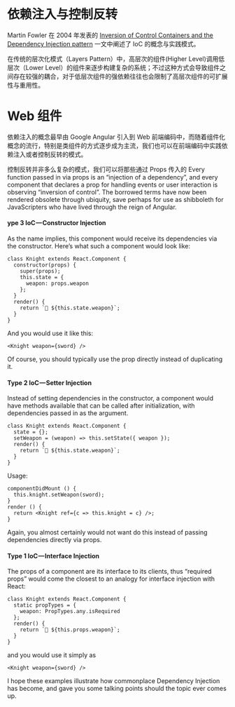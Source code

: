 # 依赖注入与控制反转

Martin Fowler 在 2004 年发表的 [Inversion of Control Containers and the Dependency Injection pattern](https://martinfowler.com/articles/injection.html) 一文中阐述了 IoC 的概念与实践模式。

在传统的层次化模式（Layers Pattern）中，高层次的组件(Higher Level)调用低层次（Lower Level）的组件来逐步构建复杂的系统；不过这种方式会导致组件之间存在较强的耦合，对于低层次组件的强依赖往往也会限制了高层次组件的可扩展性与重用性。

# Web 组件

依赖注入的概念最早由 Google Angular 引入到 Web 前端编码中，而随着组件化概念的流行，特别是类组件的方式逐步成为主流，我们也可以在前端编码中实践依赖注入或者控制反转的模式。

控制反转并非多么复杂的模式，我们可以将那些通过 Props 传入的 Every function passed in via props is an “injection of a dependency”, and every component that declares a prop for handling events or user interaction is observing “inversion of control”. The borrowed terms have now been rendered obsolete through ubiquity, save perhaps for use as shibboleth for JavaScripters who have lived through the reign of Angular.


#### ype 3 IoC — Constructor Injection

As the name implies, this component would receive its dependencies via the constructor. Here’s what such a component would look like:

```
class Knight extends React.Component {
  constructor(props) {
    super(props);
    this.state = {
      weapon: props.weapon
    };
  }
  render() {
    return `🐴 ${this.state.weapon}`;
  }
}
```

And you would use it like this:

```
<Knight weapon={sword} />
```

Of course, you should typically use the prop directly instead of duplicating it.

#### Type 2 IoC — Setter Injection

Instead of setting dependencies in the constructor, a component would have methods available that can be called after initialization, with dependencies passed in as the argument.

```
class Knight extends React.Component {
  state = {};
  setWeapon = (weapon) => this.setState({ weapon });
  render() {
    return `🐴 ${this.state.weapon}`;
  }
}
```

Usage:

```
componentDidMount () {
  this.knight.setWeapon(sword);
}
render () {
  return <Knight ref={c => this.knight = c} />;
}
```

Again, you almost certainly would not want do this instead of passing dependencies directly via props.

#### Type 1 IoC — Interface Injection

The props of a component are its interface to its clients, thus “required props” would come the closest to an analogy for interface injection with React:

```
class Knight extends React.Component {
  static propTypes = {
    weapon: PropTypes.any.isRequired
  };
  render() {
    return `🐴 ${this.props.weapon}`;
  }
}
```

and you would use it simply as

```
<Knight weapon={sword} />
```

I hope these examples illustrate how commonplace Dependency Injection has become, and gave you some talking points should the topic ever comes up.
